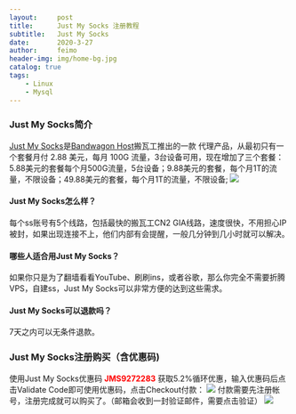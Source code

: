 ```yaml
---
layout:     post
title:      Just My Socks 注册教程
subtitle:   Just My Socks
date:       2020-3-27
author:     feimo
header-img: img/home-bg.jpg
catalog: true
tags:
    - Linux
    - Mysql
---
```

### Just My Socks简介
[Just My Socks](https://justmysocks2.net/members/aff.php?aff=11209)是[Bandwagon Host](https://bwh88.net/cart.php?gid=1)搬瓦工推出的一款  代理产品，从最初只有一个套餐月付 2.88 美元，每月 100G 流量，3台设备可用，现在增加了三个套餐：5.88美元的套餐每个月500G流量，5台设备；9.88美元的套餐，每个月1T的流量，不限设备；49.88美元的套餐，每个月1T的流量，不限设备;
![](https://upload-images.jianshu.io/upload_images/9930928-0071fce27c14f679.png?imageMogr2/auto-orient/strip|imageView2/2/w/1200/format/webp)


#### Just My Socks怎么样？
每个ss账号有5个线路，包括最快的搬瓦工CN2 GIA线路，速度很快，不用担心IP被封，如果出现连接不上，他们内部有会提醒，一般几分钟到几小时就可以解决。

#### 哪些人适合用Just My Socks？
如果你只是为了翻墙看看YouTube、刷刷ins，或者谷歌，那么你完全不需要折腾VPS，自建ss，Just My Socks可以非常方便的达到这些需求。

#### Just My Socks可以退款吗？ 
7天之内可以无条件退款。

### Just My Socks注册购买（含优惠码)
使用Just My Socks优惠码 **<font color=red>JMS9272283</font>** 获取5.2%循环优惠，输入优惠码后点击Validate Code即可使用优惠码，点击Checkout付款：
![](https://upload-images.jianshu.io/upload_images/9930928-f719e650a31c2101.png?imageMogr2/auto-orient/strip|imageView2/2/w/1200/format/webp)
付款需要先注册帐号，注册完成就可以购买了。（邮箱会收到一封验证邮件，需要点击验证）
![](https://upload-images.jianshu.io/upload_images/9930928-539c0f89b8cda429.png?imageMogr2/auto-orient/strip|imageView2/2/w/1200/format/webp)     

